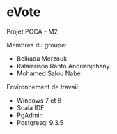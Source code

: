 eVote
=====

Projet POCA - M2

Membres du groupe:
- Belkada Merzouk
- Ralaiarisoa Ranto Andrianjohany
- Mohamed Salou Nabé

Environnement de travail:

- Windows 7 et 8
- Scala IDE
- PgAdmin
- Postgresql 9.3.5

